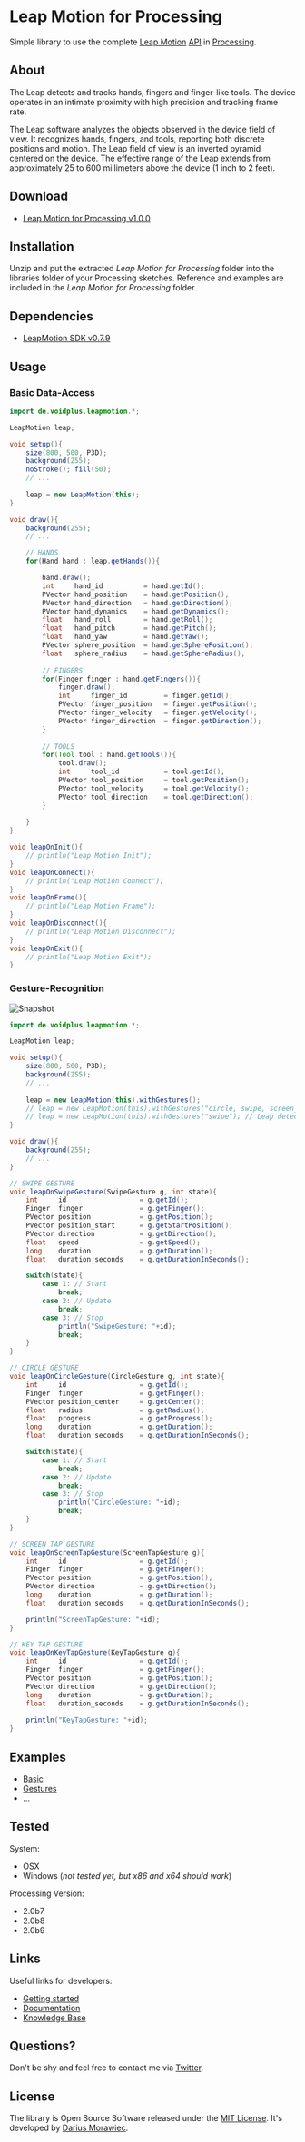 # Leap Motion for Processing

Simple library to use the complete [Leap Motion](https://leapmotion.com/) [API](https://developer.leapmotion.com/documentation/api/annotated) in [Processing](http://processing.org/).

## About

The Leap detects and tracks hands, fingers and finger-like tools. The device operates in an intimate proximity with high precision and tracking frame rate.

The Leap software analyzes the objects observed in the device field of view. It recognizes hands, fingers, and tools, reporting both discrete positions and motion. The Leap field of view is an inverted pyramid centered on the device. The effective range of the Leap extends from approximately 25 to 600 millimeters above the device (1 inch to 2 feet).

## Download

* [Leap Motion for Processing v1.0.0](https://raw.github.com/voidplus/leap-motion-processing/master/download/Leap-Motion-for-Processing.zip)

## Installation

Unzip and put the extracted *Leap Motion for Processing* folder into the libraries folder of your Processing sketches. Reference and examples are included in the *Leap Motion for Processing* folder.

## Dependencies

* [LeapMotion SDK v0.7.9](https://developer.leapmotion.com/downloads/leap-motion/sdk)

## Usage

### Basic Data-Access

```java
import de.voidplus.leapmotion.*;

LeapMotion leap;

void setup(){
    size(800, 500, P3D);
    background(255);
    noStroke(); fill(50);
    // ...
    
    leap = new LeapMotion(this);
}

void draw(){
    background(255);
    // ...

	// HANDS
	for(Hand hand : leap.getHands()){

		hand.draw();
		int     hand_id          = hand.getId();
		PVector hand_position    = hand.getPosition();
		PVector hand_direction   = hand.getDirection();
		PVector hand_dynamics    = hand.getDynamics();
		float   hand_roll        = hand.getRoll();
		float   hand_pitch       = hand.getPitch();
		float   hand_yaw         = hand.getYaw();
		PVector sphere_position  = hand.getSpherePosition();
		float   sphere_radius    = hand.getSphereRadius();
		
		// FINGERS
		for(Finger finger : hand.getFingers()){
			finger.draw();
			int     finger_id         = finger.getId();
			PVector finger_position   = finger.getPosition();
			PVector finger_velocity   = finger.getVelocity();
			PVector finger_direction  = finger.getDirection();
		}
		
		// TOOLS
		for(Tool tool : hand.getTools()){
			tool.draw();
			int     tool_id           = tool.getId();
			PVector tool_position     = tool.getPosition();
			PVector tool_velocity     = tool.getVelocity();
			PVector tool_direction    = tool.getDirection();
		}
		
	}
}

void leapOnInit(){
	// println("Leap Motion Init");
}
void leapOnConnect(){
	// println("Leap Motion Connect");
}
void leapOnFrame(){
	// println("Leap Motion Frame");
}
void leapOnDisconnect(){
	// println("Leap Motion Disconnect");
}
void leapOnExit(){
	// println("Leap Motion Exit");
}
```

### Gesture-Recognition

![Snapshot](https://raw.github.com/voidplus/leap-motion-processing/master/reference/leap_gestures.jpg)

```java
import de.voidplus.leapmotion.*;

LeapMotion leap;

void setup(){
    size(800, 500, P3D);
    background(255);
    // ...
    
    leap = new LeapMotion(this).withGestures();
    // leap = new LeapMotion(this).withGestures("circle, swipe, screen_tap, key_tap");
    // leap = new LeapMotion(this).withGestures("swipe"); // Leap detects only swipe gestures.
}

void draw(){
    background(255);
    // ...
}

// SWIPE GESTURE
void leapOnSwipeGesture(SwipeGesture g, int state){
	int 	id 					= g.getId();
	Finger	finger 				= g.getFinger();
	PVector	position 			= g.getPosition();
	PVector position_start 		= g.getStartPosition();
	PVector direction 			= g.getDirection();
	float 	speed 				= g.getSpeed();
	long 	duration 			= g.getDuration();
	float 	duration_seconds 	= g.getDurationInSeconds();

	switch(state){
		case 1:	// Start
			break;
		case 2: // Update
			break;
		case 3: // Stop
			println("SwipeGesture: "+id);
			break;
	}
}

// CIRCLE GESTURE
void leapOnCircleGesture(CircleGesture g, int state){
	int 	id 					= g.getId();
	Finger	finger 				= g.getFinger();
	PVector	position_center 	= g.getCenter();
	float	radius 				= g.getRadius();
	float 	progress 			= g.getProgress();
	long 	duration 			= g.getDuration();
	float 	duration_seconds 	= g.getDurationInSeconds();

	switch(state){
		case 1:	// Start
			break;
		case 2: // Update
			break;
		case 3: // Stop
			println("CircleGesture: "+id);
			break;
	}
}

// SCREEN TAP GESTURE
void leapOnScreenTapGesture(ScreenTapGesture g){
	int 	id 					= g.getId();
	Finger	finger 				= g.getFinger();
	PVector	position			= g.getPosition();
	PVector direction			= g.getDirection();
	long 	duration 			= g.getDuration();
	float 	duration_seconds 	= g.getDurationInSeconds();

	println("ScreenTapGesture: "+id);
}

// KEY TAP GESTURE
void leapOnKeyTapGesture(KeyTapGesture g){
	int 	id 					= g.getId();
	Finger	finger 				= g.getFinger();
	PVector	position			= g.getPosition();
	PVector direction			= g.getDirection();
	long 	duration 			= g.getDuration();
	float 	duration_seconds 	= g.getDurationInSeconds();
	
	println("KeyTapGesture: "+id);
}
```

## Examples

* [Basic](https://github.com/voidplus/leap-motion-processing/blob/master/examples/e1_basic/e1_basic.pde)
* [Gestures](https://github.com/voidplus/leap-motion-processing/blob/master/examples/e2_gestures/e2_gestures.pde)
* …

<!--
With other libraries/dependencies:

* Gestures-Recognition with the [OneDollarUnistrokeRecognizer Processing Library](https://github.com/voidplus/onedollar-unistroke-recognizer).
-->

## Tested

System:

* OSX
* Windows (*not tested yet, but x86 and x64 should work*)

Processing Version:

* 2.0b7
* 2.0b8
* 2.0b9

## Links
Useful links for developers:

* [Getting started](https://developer.leapmotion.com/documentation)
* [Documentation](https://developer.leapmotion.com/documentation/guide/Leap_Overview)
* [Knowledge Base](https://developer.leapmotion.com/articles)

## Questions?

Don't be shy and feel free to contact me via [Twitter](http://twitter.voidplus.de).

## License

The library is Open Source Software released under the [MIT License](https://raw.github.com/voidplus/leap-motion-processing/master/LICENSE.txt). It's developed by [Darius Morawiec](http://voidplus.de).
